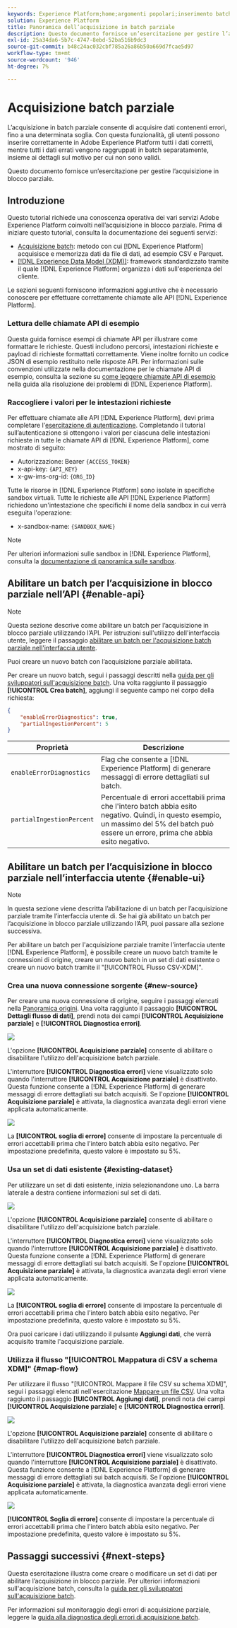 ```yaml
---
keywords: Experience Platform;home;argomenti popolari;inserimento batch;inserimento batch;inserimento parziale;inserimento parziale;inserimento parziale;recupero errore;recupero errore;inserimento batch parziale;inserimento batch parziale;inserimento parziale;inserimento;acquisizione;
solution: Experience Platform
title: Panoramica dell’acquisizione in batch parziale
description: Questo documento fornisce un’esercitazione per gestire l’acquisizione in blocco parziale.
exl-id: 25a34da6-5b7c-4747-8ebd-52ba516b9dc3
source-git-commit: b48c24ac032cbf785a26a86b50a669d7fcae5d97
workflow-type: tm+mt
source-wordcount: '946'
ht-degree: 7%

---
```


# Acquisizione batch parziale

L’acquisizione in batch parziale consente di acquisire dati contenenti errori, fino a una determinata soglia. Con questa funzionalità, gli utenti possono inserire correttamente in Adobe Experience Platform tutti i dati corretti, mentre tutti i dati errati vengono raggruppati in batch separatamente, insieme ai dettagli sul motivo per cui non sono validi.

Questo documento fornisce un’esercitazione per gestire l’acquisizione in blocco parziale.

## Introduzione

Questo tutorial richiede una conoscenza operativa dei vari servizi Adobe Experience Platform coinvolti nell’acquisizione in blocco parziale. Prima di iniziare questo tutorial, consulta la documentazione dei seguenti servizi:

- [Acquisizione batch](./overview.md): metodo con cui [!DNL Experience Platform] acquisisce e memorizza dati da file di dati, ad esempio CSV e Parquet.
- [[!DNL Experience Data Model (XDM)]](../../xdm/home.md): framework standardizzato tramite il quale [!DNL Experience Platform] organizza i dati sull&#39;esperienza del cliente.

Le sezioni seguenti forniscono informazioni aggiuntive che è necessario conoscere per effettuare correttamente chiamate alle API [!DNL Experience Platform].

### Lettura delle chiamate API di esempio

Questa guida fornisce esempi di chiamate API per illustrare come formattare le richieste. Questi includono percorsi, intestazioni richieste e payload di richieste formattati correttamente. Viene inoltre fornito un codice JSON di esempio restituito nelle risposte API. Per informazioni sulle convenzioni utilizzate nella documentazione per le chiamate API di esempio, consulta la sezione su [come leggere chiamate API di esempio](../../landing/troubleshooting.md#how-do-i-format-an-api-request) nella guida alla risoluzione dei problemi di [!DNL Experience Platform].

### Raccogliere i valori per le intestazioni richieste

Per effettuare chiamate alle API [!DNL Experience Platform], devi prima completare l&#39;[esercitazione di autenticazione](https://www.adobe.com/go/platform-api-authentication-en). Completando il tutorial sull’autenticazione si ottengono i valori per ciascuna delle intestazioni richieste in tutte le chiamate API di [!DNL Experience Platform], come mostrato di seguito:

- Autorizzazione: Bearer `{ACCESS_TOKEN}`
- x-api-key: `{API_KEY}`
- x-gw-ims-org-id: `{ORG_ID}`

Tutte le risorse in [!DNL Experience Platform] sono isolate in specifiche sandbox virtuali. Tutte le richieste alle API [!DNL Experience Platform] richiedono un&#39;intestazione che specifichi il nome della sandbox in cui verrà eseguita l&#39;operazione:

- x-sandbox-name: `{SANDBOX_NAME}`

>[!NOTE]
>
>Per ulteriori informazioni sulle sandbox in [!DNL Experience Platform], consulta la [documentazione di panoramica sulle sandbox](../../sandboxes/home.md).

## Abilitare un batch per l’acquisizione in blocco parziale nell’API {#enable-api}

>[!NOTE]
>
>Questa sezione descrive come abilitare un batch per l’acquisizione in blocco parziale utilizzando l’API. Per istruzioni sull&#39;utilizzo dell&#39;interfaccia utente, leggere il passaggio [abilitare un batch per l&#39;acquisizione batch parziale nell&#39;interfaccia utente](#enable-ui).

Puoi creare un nuovo batch con l’acquisizione parziale abilitata.

Per creare un nuovo batch, segui i passaggi descritti nella [guida per gli sviluppatori sull&#39;acquisizione batch](./api-overview.md). Una volta raggiunto il passaggio **[!UICONTROL Crea batch]**, aggiungi il seguente campo nel corpo della richiesta:

```json
{
    "enableErrorDiagnostics": true,
    "partialIngestionPercent": 5
}
```

| Proprietà | Descrizione |
| -------- | ----------- |
| `enableErrorDiagnostics` | Flag che consente a [!DNL Experience Platform] di generare messaggi di errore dettagliati sul batch. |
| `partialIngestionPercent` | Percentuale di errori accettabili prima che l&#39;intero batch abbia esito negativo. Quindi, in questo esempio, un massimo del 5% del batch può essere un errore, prima che abbia esito negativo. |


## Abilitare un batch per l’acquisizione in blocco parziale nell’interfaccia utente {#enable-ui}

>[!NOTE]
>
>In questa sezione viene descritta l’abilitazione di un batch per l’acquisizione parziale tramite l’interfaccia utente di. Se hai già abilitato un batch per l’acquisizione in blocco parziale utilizzando l’API, puoi passare alla sezione successiva.

Per abilitare un batch per l&#39;acquisizione parziale tramite l&#39;interfaccia utente [!DNL Experience Platform], è possibile creare un nuovo batch tramite le connessioni di origine, creare un nuovo batch in un set di dati esistente o creare un nuovo batch tramite il &quot;[!UICONTROL Flusso CSV-XDM]&quot;.

### Crea una nuova connessione sorgente {#new-source}

Per creare una nuova connessione di origine, seguire i passaggi elencati nella [Panoramica origini](../../sources/home.md). Una volta raggiunto il passaggio **[!UICONTROL Dettagli flusso di dati]**, prendi nota dei campi **[!UICONTROL Acquisizione parziale]** e **[!UICONTROL Diagnostica errori]**.

![](../images/batch-ingestion/partial-ingestion/configure-batch.png)

L&#39;opzione **[!UICONTROL Acquisizione parziale]** consente di abilitare o disabilitare l&#39;utilizzo dell&#39;acquisizione batch parziale.

L&#39;interruttore **[!UICONTROL Diagnostica errori]** viene visualizzato solo quando l&#39;interruttore **[!UICONTROL Acquisizione parziale]** è disattivato. Questa funzione consente a [!DNL Experience Platform] di generare messaggi di errore dettagliati sui batch acquisiti. Se l&#39;opzione **[!UICONTROL Acquisizione parziale]** è attivata, la diagnostica avanzata degli errori viene applicata automaticamente.

![](../images/batch-ingestion/partial-ingestion/configure-batch-partial-ingestion-focus.png)

La **[!UICONTROL soglia di errore]** consente di impostare la percentuale di errori accettabili prima che l&#39;intero batch abbia esito negativo. Per impostazione predefinita, questo valore è impostato su 5%.

### Usa un set di dati esistente {#existing-dataset}

Per utilizzare un set di dati esistente, inizia selezionandone uno. La barra laterale a destra contiene informazioni sul set di dati.

![](../images/batch-ingestion/partial-ingestion/monitor-dataset.png)

L&#39;opzione **[!UICONTROL Acquisizione parziale]** consente di abilitare o disabilitare l&#39;utilizzo dell&#39;acquisizione batch parziale.

L&#39;interruttore **[!UICONTROL Diagnostica errori]** viene visualizzato solo quando l&#39;interruttore **[!UICONTROL Acquisizione parziale]** è disattivato. Questa funzione consente a [!DNL Experience Platform] di generare messaggi di errore dettagliati sui batch acquisiti. Se l&#39;opzione **[!UICONTROL Acquisizione parziale]** è attivata, la diagnostica avanzata degli errori viene applicata automaticamente.

![](../images/batch-ingestion/partial-ingestion/monitor-dataset-partial-ingestion-focus.png)

La **[!UICONTROL soglia di errore]** consente di impostare la percentuale di errori accettabili prima che l&#39;intero batch abbia esito negativo. Per impostazione predefinita, questo valore è impostato su 5%.

Ora puoi caricare i dati utilizzando il pulsante **Aggiungi dati**, che verrà acquisito tramite l&#39;acquisizione parziale.

### Utilizza il flusso &quot;[!UICONTROL Mappatura di CSV a schema XDM]&quot; {#map-flow}

Per utilizzare il flusso &quot;[!UICONTROL Mappare il file CSV su schema XDM]&quot;, segui i passaggi elencati nell&#39;esercitazione [Mappare un file CSV](../tutorials/map-csv/overview.md). Una volta raggiunto il passaggio **[!UICONTROL Aggiungi dati]**, prendi nota dei campi **[!UICONTROL Acquisizione parziale]** e **[!UICONTROL Diagnostica errori]**.

![](../images/batch-ingestion/partial-ingestion/xdm-csv-workflow.png)

L&#39;opzione **[!UICONTROL Acquisizione parziale]** consente di abilitare o disabilitare l&#39;utilizzo dell&#39;acquisizione batch parziale.

L&#39;interruttore **[!UICONTROL Diagnostica errori]** viene visualizzato solo quando l&#39;interruttore **[!UICONTROL Acquisizione parziale]** è disattivato. Questa funzione consente a [!DNL Experience Platform] di generare messaggi di errore dettagliati sui batch acquisiti. Se l&#39;opzione **[!UICONTROL Acquisizione parziale]** è attivata, la diagnostica avanzata degli errori viene applicata automaticamente.

![](../images/batch-ingestion/partial-ingestion/xdm-csv-workflow-partial-ingestion-focus.png)

**[!UICONTROL Soglia di errore]** consente di impostare la percentuale di errori accettabili prima che l&#39;intero batch abbia esito negativo. Per impostazione predefinita, questo valore è impostato su 5%.

## Passaggi successivi {#next-steps}

Questa esercitazione illustra come creare o modificare un set di dati per abilitare l’acquisizione in blocco parziale. Per ulteriori informazioni sull&#39;acquisizione batch, consulta la [guida per gli sviluppatori sull&#39;acquisizione batch](./api-overview.md).

Per informazioni sul monitoraggio degli errori di acquisizione parziale, leggere la [guida alla diagnostica degli errori di acquisizione batch](../quality/error-diagnostics.md).
